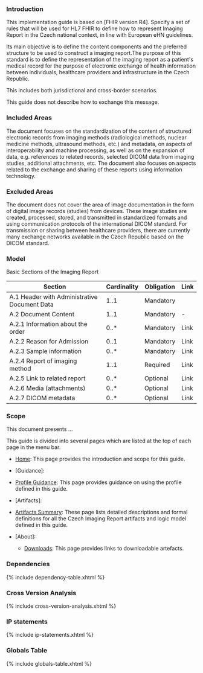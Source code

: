 ### Introduction 
This implementation guide is based on [FHIR version R4]. Specify a set of rules that will be used for HL7 FHIR to define how to represent Imaging Report in the Czech national context, in line with European eHN guidelines.

Its main objective is to define the content components and the preferred structure to be used to construct a imaging report.The purpose of this standard is to define the representation of the imaging report as a patient's medical record for the purpose of electronic exchange of health information between individuals, healthcare providers and infrastructure in the Czech Republic. 

This includes both jurisdictional and cross-border scenarios.

This guide does not describe how to exchange this message.

### Included Areas
The document focuses on the standardization of the content of structured electronic records from imaging methods (radiological methods, nuclear medicine methods, ultrasound methods, etc.) and metadata, on aspects of interoperability and machine processing, as well as on the expansion of data, e.g. references to related records, selected DICOM data from imaging studies, additional attachments, etc. The document also focuses on aspects related to the exchange and sharing of these reports using information technology.

### Excluded Areas
The document does not cover the area of image documentation in the form of digital image records (studies) from devices. These image studies are created, processed, stored, and transmitted in standardized formats and using communication protocols of the international DICOM standard. For transmission or sharing between healthcare providers, there are currently many exchange networks available in the Czech Republic based on the DICOM standard.

### Model
Basic Sections of the Imaging Report

| Section |	Cardinality	| Obligation | Link |
| - | - | - | - |
| A.1 Header with Administrative Document Data | 1..1 |	Mandatory |  |
| A.2 Document Content | 1..1 | Mandatory | - |
| A.2.1 Information about the order | 0..* | Mandatory | Link |
| A.2.2 Reason for Admission | 0..1 | Mandatory | Link |
| A.2.3 Sample information | 0..* | Mandatory | Link |
| A.2.4 Report of imaging method | 1..1 | Required | Link |
| A.2.5 Link to related report | 0..* | Optional | Link |
| A.2.6 Media (attachments) | 0..* | Optional | Link |
| A.2.7 DICOM metadata | 0..*| Optional| Link |

### Scope
This document presents ...

This guide is divided into several pages which are listed at the top of each page in the menu bar.

- [Home](index.html): This page provides the introduction and scope for this guide.
- [Guidance]:
 - [Profile Guidance](profile-guidance.html): This page provides guidance on using the profile defined in this guide.  
- [Artifacts]:
 - [Artifacts Summary](artifacts.html): These page lists detailed descriptions and formal definitions for all the Czech Imaging Report artifacts and logic model defined in this guide.

- [About]:
  - [Downloads](downloads.html): This page provides links to downloadable artefacts.


### Dependencies

{% include dependency-table.xhtml %}

### Cross Version Analysis

{% include cross-version-analysis.xhtml %}

### IP statements

{% include ip-statements.xhtml %}

### Globals Table
{% include globals-table.xhtml %}

